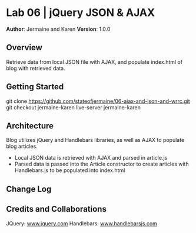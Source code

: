 # Lab 06 | jQuery JSON & AJAX

**Author**: Jermaine and Karen
**Version**: 1.0.0 

## Overview
Retrieve data from local JSON file with AJAX, and populate index.html of blog with retrieved data.

## Getting Started
git clone https://github.com/stateofjermaine/06-ajax-and-json-and-wrrc.git
git checkout jermaine-karen
live-server jermaine-karen

## Architecture
Blog utilizes jQuery and Handlebars libraries, as well as AJAX to populate blog articles. 

- Local JSON data is retrieved with AJAX and parsed in article.js
- Parsed data is passed into the Article constructor to create articles with Handlebars.js to be populated into index.html


## Change Log

## Credits and Collaborations
JQuery: www.jquery.com
Handlebars: www.handlebarsjs.com
